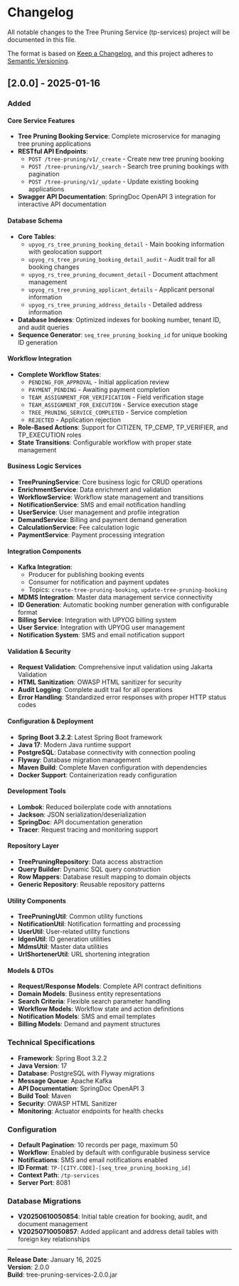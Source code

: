 # Changelog

All notable changes to the Tree Pruning Service (tp-services) project will be documented in this file.

The format is based on [Keep a Changelog](https://keepachangelog.com/en/1.0.0/),
and this project adheres to [Semantic Versioning](https://semver.org/spec/v2.0.0.html).

## [2.0.0] - 2025-01-16

### Added

#### Core Service Features
- **Tree Pruning Booking Service**: Complete microservice for managing tree pruning applications
- **RESTful API Endpoints**: 
  - `POST /tree-pruning/v1/_create` - Create new tree pruning booking
  - `POST /tree-pruning/v1/_search` - Search tree pruning bookings with pagination
  - `POST /tree-pruning/v1/_update` - Update existing booking applications
- **Swagger API Documentation**: SpringDoc OpenAPI 3 integration for interactive API documentation

#### Database Schema
- **Core Tables**:
  - `upyog_rs_tree_pruning_booking_detail` - Main booking information with geolocation support
  - `upyog_rs_tree_pruning_booking_detail_audit` - Audit trail for all booking changes
  - `upyog_rs_tree_pruning_document_detail` - Document attachment management
  - `upyog_rs_tree_pruning_applicant_details` - Applicant personal information
  - `upyog_rs_tree_pruning_address_details` - Detailed address information
- **Database Indexes**: Optimized indexes for booking number, tenant ID, and audit queries
- **Sequence Generator**: `seq_tree_pruning_booking_id` for unique booking ID generation

#### Workflow Integration
- **Complete Workflow States**:
  - `PENDING_FOR_APPROVAL` - Initial application review
  - `PAYMENT_PENDING` - Awaiting payment completion
  - `TEAM_ASSIGNMENT_FOR_VERIFICATION` - Field verification stage
  - `TEAM_ASSIGNMENT_FOR_EXECUTION` - Service execution stage
  - `TREE_PRUNING_SERVICE_COMPLETED` - Service completion
  - `REJECTED` - Application rejection
- **Role-Based Actions**: Support for CITIZEN, TP_CEMP, TP_VERIFIER, and TP_EXECUTION roles
- **State Transitions**: Configurable workflow with proper state management

#### Business Logic Services
- **TreePruningService**: Core business logic for CRUD operations
- **EnrichmentService**: Data enrichment and validation
- **WorkflowService**: Workflow state management and transitions
- **NotificationService**: SMS and email notification handling
- **UserService**: User management and profile integration
- **DemandService**: Billing and payment demand generation
- **CalculationService**: Fee calculation logic
- **PaymentService**: Payment processing integration

#### Integration Components
- **Kafka Integration**:
  - Producer for publishing booking events
  - Consumer for notification and payment updates
  - Topics: `create-tree-pruning-booking`, `update-tree-pruning-booking`
- **MDMS Integration**: Master data management service connectivity
- **ID Generation**: Automatic booking number generation with configurable format
- **Billing Service**: Integration with UPYOG billing system
- **User Service**: Integration with UPYOG user management
- **Notification System**: SMS and email notification support

#### Validation & Security
- **Request Validation**: Comprehensive input validation using Jakarta Validation
- **HTML Sanitization**: OWASP HTML sanitizer for security
- **Audit Logging**: Complete audit trail for all operations
- **Error Handling**: Standardized error responses with proper HTTP status codes

#### Configuration & Deployment
- **Spring Boot 3.2.2**: Latest Spring Boot framework
- **Java 17**: Modern Java runtime support
- **PostgreSQL**: Database connectivity with connection pooling
- **Flyway**: Database migration management
- **Maven Build**: Complete Maven configuration with dependencies
- **Docker Support**: Containerization ready configuration

#### Development Tools
- **Lombok**: Reduced boilerplate code with annotations
- **Jackson**: JSON serialization/deserialization
- **SpringDoc**: API documentation generation
- **Tracer**: Request tracing and monitoring support

#### Repository Layer
- **TreePruningRepository**: Data access abstraction
- **Query Builder**: Dynamic SQL query construction
- **Row Mappers**: Database result mapping to domain objects
- **Generic Repository**: Reusable repository patterns

#### Utility Components
- **TreePruningUtil**: Common utility functions
- **NotificationUtil**: Notification formatting and processing
- **UserUtil**: User-related utility functions
- **IdgenUtil**: ID generation utilities
- **MdmsUtil**: Master data utilities
- **UrlShortenerUtil**: URL shortening integration

#### Models & DTOs
- **Request/Response Models**: Complete API contract definitions
- **Domain Models**: Business entity representations
- **Search Criteria**: Flexible search parameter handling
- **Workflow Models**: Workflow state and action definitions
- **Notification Models**: SMS and email templates
- **Billing Models**: Demand and payment structures

### Technical Specifications
- **Framework**: Spring Boot 3.2.2
- **Java Version**: 17
- **Database**: PostgreSQL with Flyway migrations
- **Message Queue**: Apache Kafka
- **API Documentation**: SpringDoc OpenAPI 3
- **Build Tool**: Maven
- **Security**: OWASP HTML Sanitizer
- **Monitoring**: Actuator endpoints for health checks

### Configuration
- **Default Pagination**: 10 records per page, maximum 50
- **Workflow**: Enabled by default with configurable business service
- **Notifications**: SMS and email notifications enabled
- **ID Format**: `TP-[CITY.CODE]-[seq_tree_pruning_booking_id]`
- **Context Path**: `/tp-services`
- **Server Port**: 8081

### Database Migrations
- **V20250610050854**: Initial table creation for booking, audit, and document management
- **V20250710050857**: Added applicant and address detail tables with foreign key relationships

---

**Release Date**: January 16, 2025  
**Version**: 2.0.0  
**Build**: tree-pruning-services-2.0.0.jar